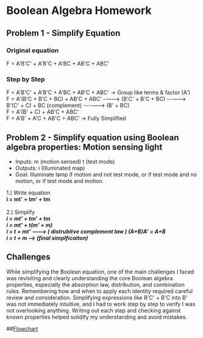# Boolean Algebra Homework
## Problem 1 - Simplify Equation
### Original equation
F = A'B'C' + A'B'C + A'BC + AB'C + ABC'

### Step by Step 
F = A'B'C' + A'B'C + A'BC + AB'C + ABC' -> Group like terms & factor (A')<br>
F = A'(B'C + B'C + BC) + AB'C + ABC' ----> (B'C' + B'C + BC) -----> B'(C' + C) + BC (complement) ------> (B' + BC)<br>
F = A'(B' + C) + AB'C + ABC'<br>
F = A'B' + A'C + AB'C + ABC' -> Fully Simplified<br>

## Problem 2 - Simplify equation using Boolean algebra properties: Motion sensing light
- Inputs: m (motion sensed) t (test mode)<br>
- Outputs: i (Illuminated map)<br>
- Goal: Illuminate lamp if motion and not test mode, or if test mode and no motion, or if test mode and motion.<br>

1.) Write equation <br>
**i = mt' + tm' + tm**<br>
<br>
2.) Simplify<br>
***i = mt' + tm' + tm<br>
  i = mt' + t(m' + m)<br>
  i = t + mt' ---> ( distrubitve complement law ) (A+B)A' = A+B<br>
  i = t + m --> (final simplficaiton)*** 

## Challenges 
While simplifying the Boolean equation, one of the main challenges I faced was revisiting and clearly understanding the core Boolean algebra properties, especially the absorption law, distribution, and combination rules. Remembering how and when to apply each identity required careful review and consideration. Simplifying expressions like B'C' + B'C into B' was not immediately intuitive, and I had to work step by step to verify I was not overlooking anything. Writing out each step and checking against known properties helped solidify my understanding and avoid mistakes. <br>

##[Flowchart](images/Boolean.drawio(5))
